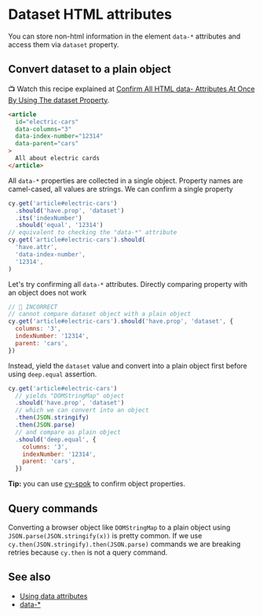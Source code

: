 # Dataset HTML attributes

You can store non-html information in the element `data-*` attributes and access them via `dataset` property.

## Convert dataset to a plain object

📺 Watch this recipe explained at [Confirm All HTML data- Attributes At Once By Using The dataset Property](https://youtu.be/t8BSY2czges).

<!-- fiddle Using data attributes -->

```html
<article
  id="electric-cars"
  data-columns="3"
  data-index-number="12314"
  data-parent="cars"
>
  All about electric cards
</article>
```

All `data-*` properties are collected in a single object. Property names are camel-cased, all values are strings. We can confirm a single property

```js
cy.get('article#electric-cars')
  .should('have.prop', 'dataset')
  .its('indexNumber')
  .should('equal', '12314')
// equivalent to checking the "data-*" attribute
cy.get('article#electric-cars').should(
  'have.attr',
  'data-index-number',
  '12314',
)
```

Let's try confirming all `data-*` attributes. Directly comparing property with an object does not work

```js skip
// 🚨 INCORRECT
// cannot compare dataset object with a plain object
cy.get('article#electric-cars').should('have.prop', 'dataset', {
  columns: '3',
  indexNumber: '12314',
  parent: 'cars',
})
```

Instead, yield the `dataset` value and convert into a plain object first before using `deep.equal` assertion.

```js
cy.get('article#electric-cars')
  // yields "DOMStringMap" object
  .should('have.prop', 'dataset')
  // which we can convert into an object
  .then(JSON.stringify)
  .then(JSON.parse)
  // and compare as plain object
  .should('deep.equal', {
    columns: '3',
    indexNumber: '12314',
    parent: 'cars',
  })
```

**Tip:** you can use [cy-spok](https://github.com/bahmutov/cy-spok) to confirm object properties.

<!-- fiddle-end -->

## Query commands

Converting a browser object like `DOMStringMap` to a plain object using `JSON.parse(JSON.stringify(x))` is pretty common. If we use `cy.then(JSON.stringify).then(JSON.parse)` commands we are breaking retries because `cy.then` is not a query command.

## See also

- [Using data attributes](https://developer.mozilla.org/en-US/docs/Learn/HTML/Howto/Use_data_attributes)
- [data-\*](https://developer.mozilla.org/en-US/docs/Web/HTML/Global_attributes/data-*)
